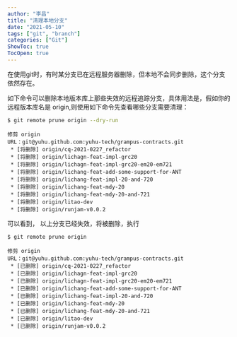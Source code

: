 ```yaml
---
author: "李昌"
title: "清理本地分支"
date: "2021-05-10"
tags: ["git", "branch"]
categories: ["Git"]
ShowToc: true
TocOpen: true
---
```


在使用git时，有时某分支已在远程服务器删除，但本地不会同步删除，这个分支依然存在。

如下命令可以删除本地版本库上那些失效的远程追踪分支，具体用法是，假如你的远程版本库名是 origin,则使用如下命令先查看哪些分支需要清理：
```bash
$ git remote prune origin --dry-run
```
```
修剪 origin
URL：git@yuhu.github.com:yuhu-tech/grampus-contracts.git
 * [将删除] origin/cq-2021-0227_refactor
 * [将删除] origin/lichagn-feat-impl-grc20
 * [将删除] origin/lichagn-feat-impl-grc20-em20-em721
 * [将删除] origin/lichang-feat-add-some-support-for-ANT
 * [将删除] origin/lichang-feat-impl-20-and-720
 * [将删除] origin/lichang-feat-mdy-20
 * [将删除] origin/lichang-feat-mdy-20-and-721
 * [将删除] origin/litao-dev
 * [将删除] origin/runjam-v0.0.2
```

可以看到， 以上分支已经失效，将被删除，执行
```bash
$ git remote prune origin
```
```
修剪 origin
URL：git@yuhu.github.com:yuhu-tech/grampus-contracts.git
 * [已删除] origin/cq-2021-0227_refactor
 * [已删除] origin/lichagn-feat-impl-grc20
 * [已删除] origin/lichagn-feat-impl-grc20-em20-em721
 * [已删除] origin/lichang-feat-add-some-support-for-ANT
 * [已删除] origin/lichang-feat-impl-20-and-720
 * [已删除] origin/lichang-feat-mdy-20
 * [已删除] origin/lichang-feat-mdy-20-and-721
 * [已删除] origin/litao-dev
 * [已删除] origin/runjam-v0.0.2
```